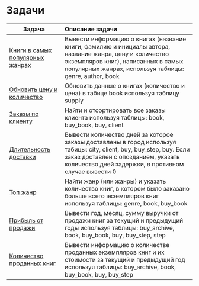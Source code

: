 # Задачи

| Задача                                 |    Описание задачи                   |
|----------------------------------------|:-------------------------------------|
| [Книги в самых популярных жанрах](./top_by_genre.sql)          |  Вывести информацию о книгах (название книги, фамилию и инициалы автора, название жанра, цену и количество экземпляров книг), написанных в самых популярных жанрах, используя таблицы: genre, author, book |
| [Обновить цену и количество](./update_quantity_and_price.sql)          |  Обновить данные о книгах (количество и цена) в табице book используя таблицу supply |
| [Заказы по клиенту](./books_by_client.sql)          |  Найти и отсортировать все заказы клиента используя таблицы: book, buy_book, buy, client  |
| [Длительность доставки](./deliver_duration.sql)          |  Вывести количество дней за которое заказы доставлены в город используя табицы: city, client, buy, buy_step, buy. Если заказ доставлен с опозданием, указать количество дней задержки, в противном случае вывести 0  |
| [Топ жанр](./top_genre_by_orders.sql)          |  Найти жанр (или жанры) и указать количество книг, в котором было заказано больше всего экземпляров книг используя таблицы: genre, book, buy_book |
| [Прибыль от продажи](./revenue_by_month.sql)          |  Вывести год, месяц, сумму выручки от продажи книг за текущий и предыдущий годы используя таблицы: buy_archive, book, buy_book, buy, buy_step, step |
| [Количество проданных книг](./books_report.sql)          |  Вывести информацию о количестве проданных экземпляров книг и их стоимости за текущий и предыдущий год используя таблицы: buy_archive, book, buy_book, buy, buy_step |

